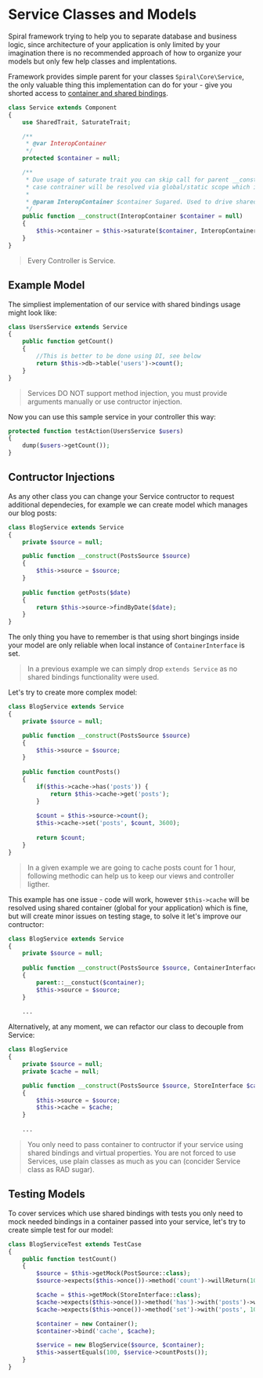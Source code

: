 # Service Classes and Models
Spiral framework trying to help you to separate database and business logic, since architecture of your application is only limited by your imagination there is no recommended approach of how to organize your models but only few help classes and implentations.

Framework provides simple parent for your classes `Spiral\Core\Service`, the only valuable thing this implementation can do for your - give you shorted access to [container and shared bindings](/framework/container.md).

```php
class Service extends Component
{
    use SharedTrait, SaturateTrait;

    /**
     * @var InteropContainer
     */
    protected $container = null;

    /**
     * Due usage of saturate trait you can skip call for parent __construct method, but in this 
     * case contrainer will be resolved via global/static scope which is not recommended. 
     *
     * @param InteropContainer $container Sugared. Used to drive shared/virtual bindings, if any.
     */
    public function __construct(InteropContainer $container = null)
    {
        $this->container = $this->saturate($container, InteropContainer::class);
    }
}
```

> Every Controller is Service.

## Example Model
The simpliest implementation of our service with shared bindings usage might look like:

```php
class UsersService extends Service
{
    public function getCount()
    {
        //This is better to be done using DI, see below
        return $this->db->table('users')->count();
    }
}
```

> Services DO NOT support method injection, you must provide arguments manually or use contructor injection.

Now you can use this sample service in your controller this way:

```php
protected function testAction(UsersService $users)
{
    dump($users->getCount());
}
```

## Contructor Injections
As any other class you can change your Service contructor to request additional dependecies, for example we can create model which manages our blog posts:

```php
class BlogService extends Service
{
    private $source = null;

    public function __construct(PostsSource $source)
    {
        $this->source = $source;
    }
    
    public function getPosts($date)
    {
        return $this->source->findByDate($date);
    }
}
```

The only thing you have to remember is that using short bingings inside your model are only reliable when local instance of `ContainerInterface` is set. 

> In a previous example we can simply drop `extends Service` as no shared bindings functionality were used.

Let's try to create more complex model:

```php
class BlogService extends Service
{
    private $source = null;

    public function __construct(PostsSource $source)
    {
        $this->source = $source;
    }
    
    public function countPosts()
    {
        if($this->cache->has('posts')) {
            return $this->cache->get('posts');
        }
        
        $count = $this->source->count();
        $this->cache->set('posts', $count, 3600);
    
        return $count;
    }
}
```

> In a given example we are going to cache posts count for 1 hour, following methodic can help us to keep our views and controller ligther.

This example has one issue - code will work, however `$this->cache` will be resolved using shared container (global for your application) which is fine, but will create minor issues on testing stage, to solve it let's improve our contructor:

```php
class BlogService extends Service
{
    private $source = null;
    
    public function __construct(PostsSource $source, ContainerInterface $container)
    {
        parent::__constuct($container);
        $this->source = $source;
    }
    
    ...
```

Alternatively, at any moment, we can refactor our class to decouple from Service:

```php
class BlogService
{
    private $source = null;
    private $cache = null;

    public function __construct(PostsSource $source, StoreInterface $cache)
    {
        $this->source = $source;
        $this->cache = $cache;
    }
    
    ...
```

> You only need to pass container to contructor if your service using shared bindings and
virtual properties. You are not forced to use Services, use plain classes as much as you
can (concider Service class as RAD sugar).

## Testing Models
To cover services which use shared bindings with tests you only need to mock needed bindings
in a container passed into your service, let's try to create simple test for our model:

```php
class BlogServiceTest extends TestCase
{
    public function testCount()
    {
        $source = $this->getMock(PostSource::class);
        $source->expects($this->once())->method('count')->willReturn(100);

        $cache = $this->getMock(StoreInterface::class);
        $cache->expects($this->once())->method('has')->with('posts')->willReturn(false);
        $cache->expects($this->once())->method('set')->with('posts', 100, 3600);

        $container = new Container();
        $container->bind('cache', $cache);

        $service = new BlogService($source, $container);
        $this->assertEquals(100, $service->countPosts());
    }
}
```
